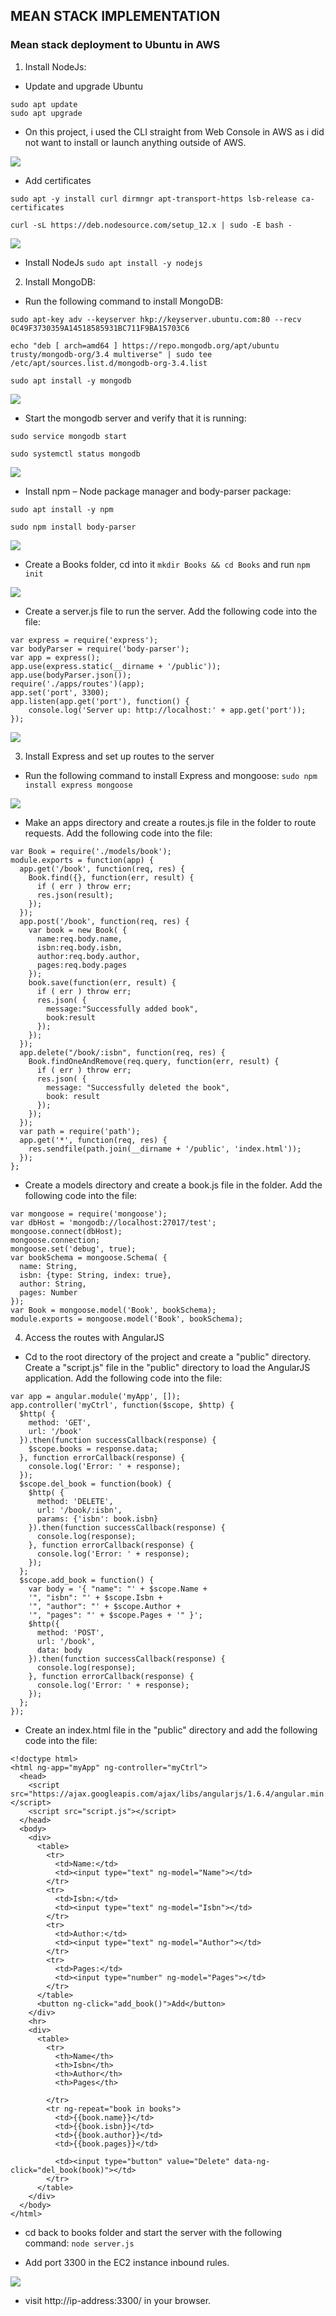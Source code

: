 ## MEAN STACK IMPLEMENTATION

### Mean stack deployment to Ubuntu in AWS

1. Install NodeJs:
- Update and upgrade Ubuntu
```
sudo apt update
sudo apt upgrade
```
- On this project, i used the CLI straight from Web Console in AWS as i did not want to install or launch anything outside of AWS.

![](./images/p4/ScreenShot_4_14_2022_3_48_14_AMe.png)

- Add certificates
```
sudo apt -y install curl dirmngr apt-transport-https lsb-release ca-certificates

curl -sL https://deb.nodesource.com/setup_12.x | sudo -E bash -
```

![](./images/p4/ScreenShot_4_14_2022_3_51_46_AM.png)

- Install NodeJs `sudo apt install -y nodejs`

2. Install MongoDB:
- Run the following command to install MongoDB:
```
sudo apt-key adv --keyserver hkp://keyserver.ubuntu.com:80 --recv 0C49F3730359A14518585931BC711F9BA15703C6

echo "deb [ arch=amd64 ] https://repo.mongodb.org/apt/ubuntu trusty/mongodb-org/3.4 multiverse" | sudo tee /etc/apt/sources.list.d/mongodb-org-3.4.list

sudo apt install -y mongodb
```

![](./images/p4/ScreenShot_4_14_2022_3_51_27_AM.png)

- Start the mongodb server and verify that it is running:
```
sudo service mongodb start

sudo systemctl status mongodb
```

![](./images/p4/ScreenShot_4_14_2022_3_53_26_AM.png)

- Install npm – Node package manager and body-parser package:
```
sudo apt install -y npm

sudo npm install body-parser
```

![](./images/p4/ScreenShot_4_14_2022_3_55_19_AM.png)


- Create a Books folder, cd into it `mkdir Books && cd Books` and run `npm init`

![](./images/p4/ScreenShot_4_14_2022_3_56_28_AM.png)


- Create a server.js file to run the server. Add the following code into the file:
```
var express = require('express');
var bodyParser = require('body-parser');
var app = express();
app.use(express.static(__dirname + '/public'));
app.use(bodyParser.json());
require('./apps/routes')(app);
app.set('port', 3300);
app.listen(app.get('port'), function() {
    console.log('Server up: http://localhost:' + app.get('port'));
});
```

![](./images/p4/ScreenShot_4_14_2022_3_57_16_AM.png)


3. Install Express and set up routes to the server
- Run the following command to install Express and mongoose:
`sudo npm install express mongoose`

![](./images/p4/ScreenShot_4_14_2022_3_58_44_AM.png)


- Make an apps directory and create a routes.js file in the folder to route requests. Add the following code into the file:
```
var Book = require('./models/book');
module.exports = function(app) {
  app.get('/book', function(req, res) {
    Book.find({}, function(err, result) {
      if ( err ) throw err;
      res.json(result);
    });
  }); 
  app.post('/book', function(req, res) {
    var book = new Book( {
      name:req.body.name,
      isbn:req.body.isbn,
      author:req.body.author,
      pages:req.body.pages
    });
    book.save(function(err, result) {
      if ( err ) throw err;
      res.json( {
        message:"Successfully added book",
        book:result
      });
    });
  });
  app.delete("/book/:isbn", function(req, res) {
    Book.findOneAndRemove(req.query, function(err, result) {
      if ( err ) throw err;
      res.json( {
        message: "Successfully deleted the book",
        book: result
      });
    });
  });
  var path = require('path');
  app.get('*', function(req, res) {
    res.sendfile(path.join(__dirname + '/public', 'index.html'));
  });
};
```

- Create a models directory and create a book.js file in the folder. Add the following code into the file:
```
var mongoose = require('mongoose');
var dbHost = 'mongodb://localhost:27017/test';
mongoose.connect(dbHost);
mongoose.connection;
mongoose.set('debug', true);
var bookSchema = mongoose.Schema( {
  name: String,
  isbn: {type: String, index: true},
  author: String,
  pages: Number
});
var Book = mongoose.model('Book', bookSchema);
module.exports = mongoose.model('Book', bookSchema);
```

4. Access the routes with AngularJS

- Cd to the root directory of the project and create a "public" directory. Create a "script.js" file in the "public" directory to load the AngularJS application. Add the following code into the file:
```
var app = angular.module('myApp', []);
app.controller('myCtrl', function($scope, $http) {
  $http( {
    method: 'GET',
    url: '/book'
  }).then(function successCallback(response) {
    $scope.books = response.data;
  }, function errorCallback(response) {
    console.log('Error: ' + response);
  });
  $scope.del_book = function(book) {
    $http( {
      method: 'DELETE',
      url: '/book/:isbn',
      params: {'isbn': book.isbn}
    }).then(function successCallback(response) {
      console.log(response);
    }, function errorCallback(response) {
      console.log('Error: ' + response);
    });
  };
  $scope.add_book = function() {
    var body = '{ "name": "' + $scope.Name + 
    '", "isbn": "' + $scope.Isbn +
    '", "author": "' + $scope.Author + 
    '", "pages": "' + $scope.Pages + '" }';
    $http({
      method: 'POST',
      url: '/book',
      data: body
    }).then(function successCallback(response) {
      console.log(response);
    }, function errorCallback(response) {
      console.log('Error: ' + response);
    });
  };
});
```

- Create an index.html file in the "public" directory and add the following code into the file:
```
<!doctype html>
<html ng-app="myApp" ng-controller="myCtrl">
  <head>
    <script src="https://ajax.googleapis.com/ajax/libs/angularjs/1.6.4/angular.min.js"></script>
    <script src="script.js"></script>
  </head>
  <body>
    <div>
      <table>
        <tr>
          <td>Name:</td>
          <td><input type="text" ng-model="Name"></td>
        </tr>
        <tr>
          <td>Isbn:</td>
          <td><input type="text" ng-model="Isbn"></td>
        </tr>
        <tr>
          <td>Author:</td>
          <td><input type="text" ng-model="Author"></td>
        </tr>
        <tr>
          <td>Pages:</td>
          <td><input type="number" ng-model="Pages"></td>
        </tr>
      </table>
      <button ng-click="add_book()">Add</button>
    </div>
    <hr>
    <div>
      <table>
        <tr>
          <th>Name</th>
          <th>Isbn</th>
          <th>Author</th>
          <th>Pages</th>

        </tr>
        <tr ng-repeat="book in books">
          <td>{{book.name}}</td>
          <td>{{book.isbn}}</td>
          <td>{{book.author}}</td>
          <td>{{book.pages}}</td>

          <td><input type="button" value="Delete" data-ng-click="del_book(book)"></td>
        </tr>
      </table>
    </div>
  </body>
</html>
```
- cd back to books folder and start the server with the following command:
`node server.js`

- Add port 3300 in the EC2 instance inbound rules.

![](./images/p4/ScreenShot_4_14_2022_4_04_24_AM.png)


- visit http://ip-address:3300/ in your browser.